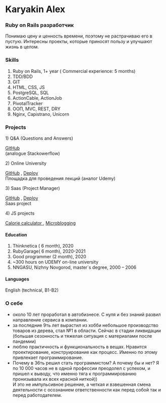 # Karyakin Alex

### Ruby on Rails разработчик
Понимаю цену и ценность времени, поэтому не растрачиваю его в пустую.
Интересны проекты, которые приносят пользу и улучшают жизнь в целом.

### Skills
1) Ruby on Rails, 1+ year ( Commercial experience: 5 months)
2) TDD/BDD 
3) GIT 
3) HTML, CSS, JS 
4) PostgreSQL, SQL
5) ActionCable, ActionJob
6) PivotalTracker
7) ООП, MVC, REST, DRY
8) Nginx, Capistrano, Unicorn

### Projects
<p> 1) Q&A (Questions and Answers) <br>

[GitHub](https://github.com/sasha370/stackoverflow)
<br>
(analogue Stackowerflow)  </p> 
<p> 2) Online University <br>
 
[GitHub](https://github.com/sasha370/universitetHQ) ,  [Deploy](https://university-hq.herokuapp.com/)  <br>
Площадка для проведения лекций (аналог Udemy)</p> 
<p> 3) Saas (Project Manager) <br> 
 
 [GitHub](https://github.com/sasha370/saas-app) ,  [Deploy](https://saas-app-sasha.herokuapp.com/) <br>
Saas project</p> 
<p> 4) JS projects <br> 
 
[ Calorie calculator ](https://github.com/sasha370/CaloriesCalculatorJS) ,  [Microblogging](https://github.com/sasha370/micropost_JS)  </p> 

#### Education
1) Thinknetica ( 6 month), 2020
1) RubyGarage( 6 month), 2020-2021
1) Good programmer (2 month), 2020
1) ~300 hours on UDEMY on-line university
1)  NNGASU, Nizhny Novgorod, master`s degree, 2000 – 2006

#### Languages
English (technical, B1-B2)

### О себе
- около 10 лет проработал в автобизнесе. С нуля и без знаний развил направление сервиса в компании.
- за последние 9ть лет вырастил из хобби небольшое производство товаров из дерева, стал №1 в области. Сейчас в стадии ликвидации (большая сезонность и тяжелая ситуация с материалами после пандемии)
- люблю практичность и функциональность в вещах. Нравится проектирование, конструирование как процесс. Именно по этому привлекает программирование.
- Почему в 36ть решил стать программистом? А почему бы и нет? Я по 10 000 часов не в одной профессии преодолел с успехом, и пришел к выводу, что именно тяга к программированию пронизывала их всех красной ниткой)) <br>
И это не импульсивное решение, а четкая и взвешенная смена деятельности с осознанием ответственности как перед собой так и перед работодателем.


